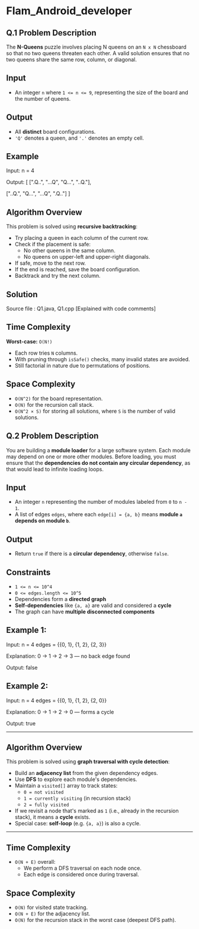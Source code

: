 # Flam_Android_developer


## Q.1 Problem Description
The **N-Queens** puzzle involves placing N queens on an `N x N` chessboard so that no two queens threaten each other. A valid solution ensures that no two queens share the same row, column, or diagonal.

## Input
- An integer `n` where `1 <= n <= 9`, representing the size of the board and the number of queens.

## Output
- All **distinct** board configurations.
- `'Q'` denotes a queen, and `'.'` denotes an empty cell.

## Example
Input: n = 4

Output:
[
  [".Q..",
   "...Q",
   "Q...",
   "..Q."],

  ["..Q.",
   "Q...",
   "...Q",
   ".Q.."]
]

## Algorithm Overview
This problem is solved using **recursive backtracking**:

- Try placing a queen in each column of the current row.
- Check if the placement is safe:
  - No other queens in the same column.
  - No queens on upper-left and upper-right diagonals.
- If safe, move to the next row.
- If the end is reached, save the board configuration.
- Backtrack and try the next column.

## Solution 
Source file : Q1.java, Q1.cpp 
[Explained with code comments]

## Time Complexity
**Worst-case:** `O(N!)`

- Each row tries `N` columns.
- With pruning through `isSafe()` checks, many invalid states are avoided.
- Still factorial in nature due to permutations of positions.

## Space Complexity
- `O(N^2)` for the board representation.
- `O(N)` for the recursion call stack.
- `O(N^2 × S)` for storing all solutions, where `S` is the number of valid solutions.




## Q.2 Problem Description

You are building a **module loader** for a large software system. Each module may depend on one or more other modules. Before loading, you must ensure that the **dependencies do not contain any circular dependency**, as that would lead to infinite loading loops.

## Input
- An integer `n` representing the number of modules labeled from `0` to `n - 1`.
- A list of edges `edges`, where each `edge[i] = {a, b}` means **module `a` depends on module `b`**.

## Output
- Return `true` if there is a **circular dependency**, otherwise `false`.

## Constraints
- `1 <= n <= 10^4`
- `0 <= edges.length <= 10^5`
- Dependencies form a **directed graph**
- **Self-dependencies** like `{a, a}` are valid and considered a **cycle**
- The graph can have **multiple disconnected components**

## Example 1:
Input:
n = 4
edges = {{0, 1}, {1, 2}, {2, 3}}

Explanation:
0 → 1 → 2 → 3 — no back edge found

Output:
false

## Example 2:
Input:
n = 4
edges = {{0, 1}, {1, 2}, {2, 0}}

Explanation:
0 → 1 → 2 → 0 — forms a cycle

Output:
true


---

## Algorithm Overview

This problem is solved using **graph traversal with cycle detection**:

- Build an **adjacency list** from the given dependency edges.
- Use **DFS** to explore each module's dependencies.
- Maintain a `visited[]` array to track states:
  - `0 = not visited`
  - `1 = currently visiting` (in recursion stack)
  - `2 = fully visited`
- If we revisit a node that's marked as `1` (i.e., already in the recursion stack), it means a **cycle** exists.
- Special case: **self-loop** (e.g. `{a, a}`) is also a cycle.

---

## Time Complexity

- `O(N + E)` overall:
  - We perform a DFS traversal on each node once.
  - Each edge is considered once during traversal.

## Space Complexity

- `O(N)` for visited state tracking.
- `O(N + E)` for the adjacency list.
- `O(N)` for the recursion stack in the worst case (deepest DFS path).






